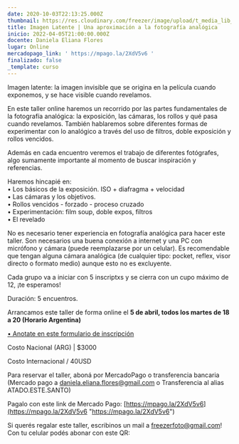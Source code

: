 ```yaml
---
date: 2020-10-03T22:13:25.000Z
thumbnail: https://res.cloudinary.com/freezer/image/upload/t_media_lib_thumb/v1647490134/2022/dani_jpg_q6jxhf.jpg
title: Imagen Latente | Una aproximación a la fotografía analógica
inicio: 2022-04-05T21:00:00.000Z
docente: Daniela Eliana Flores
lugar: Online
mercadopago_link: ' https://mpago.la/2XdV5v6 '
finalizado: false
_template: curso
---
```


Imagen latente: la imagen invisible que se origina en la película cuando exponemos, y se hace visible cuando revelamos.

En este taller online haremos un recorrido por las partes fundamentales de la fotografía analógica: la exposición, las cámaras, los rollos y qué pasa cuando revelamos. También hablaremos sobre diferentes formas de experimentar con lo analógico a través del uso de filtros, doble exposición y rollos vencidos.

Además en cada encuentro veremos el trabajo de diferentes fotógrafes, algo sumamente importante al momento de buscar inspiración y referencias.

Haremos hincapié en:  
• Los básicos de la exposición. ISO + diafragma + velocidad  
• Las cámaras y los objetivos.  
• Rollos vencidos - forzado - proceso cruzado  
• Experimentación: film soup, doble expos, filtros  
• El revelado

No es necesario tener experiencia en fotografía analógica para hacer este taller. Son necesarios una buena conexión a internet y una PC con micrófono y cámara (puede reemplazarse por un celular). Es recomendable que tengan alguna cámara analógica (de cualquier tipo: pocket, reflex, visor directo o formato medio) aunque esto no es excluyente.

Cada grupo va a iniciar con 5 inscriptxs y se cierra con un cupo máximo de 12, ¡te esperamos!

Duración: 5 encuentros.

Arrancamos este taller de forma online el **5 de abril, todos los martes de 18 a 20 (Horario Argentina)**

[• Anotate en este formulario de inscripción](https://docs.google.com/forms/d/1KSwgfJU8axruCbny8jzLAaLIRWBo72lpyDuzrc46p5o/edit)

Costo Nacional (ARG) | $3000

Costo Internacional / 40USD

Para reservar el taller, aboná por MercadoPago o transferencia bancaria (Mercado pago a daniela.eliana.flores@gmail.com o Transferencia al alias ATADO.ESTE.SANTO)

Pagalo con este link de Mercado Pago: [https://mpago.la/2XdV5v6](https://mpago.la/2XdV5v6 "https://mpago.la/2XdV5v6")

Si querés regalar este taller, escribinos un mail a freezerfoto@gmail.com! Con tu celular podés abonar con este QR:
